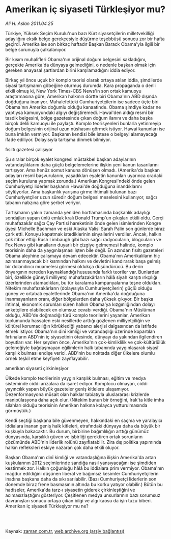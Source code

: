 # Amerikan iç siyaseti Türkleşiyor mu?

*Ali H. Aslan 2011.04.25*

<td class="columnist-detail">
<p>Türkiye, Yüksek Seçim Kurulu'nun bazı Kürt siyasetçilerin milletvekilliği adaylığını eksik belge gerekçesiyle düşürme teşebbüsü sonucu zor bir hafta geçirdi. Amerika ise son birkaç haftadır Başkan Barack Obama'yla ilgili bir belge sorunuyla çalkalanıyor.</p>
<p>
<div id="haberMetinDiv">
<p>Bir kısım muhalifleri Obama'nın orijinal doğum belgesini sakladığını, gerçekte Amerika'da dünyaya gelmediğini, o nedenle başkan olmak için gereken anayasal şartlardan birini karşılamadığını iddia ediyor.
<p>Birkaç yıl önce uçuk bir komplo teorisi olarak ortaya atılan iddia, şimdilerde siyasî tartışmanın göbeğine oturmuş durumda. Kara propaganda o denli etkili olmuş ki, New York Times-CBS News'in son ortak kamuoyu araştırmasına göre, Amerikan halkının dörtte biri Obama'nın ABD dışında doğduğuna inanıyor. Muhalefetteki Cumhuriyetçilerin ise sadece üçte biri Obama'nın Amerika doğumlu olduğu kanaatinde. Obama şimdiye kadar ne yaptıysa kamuoyundaki algıyı değiştiremedi. Hawai'den aldığı resmî bir tasdik belgesini, bölge gazetesinde çıkan doğum ilanını ve daha başka birçok delili kamuoyu ile paylaştı. Komplo teorisyenleri bunlarla yetinmeyip doğum belgesinin orijinal uzun nüshasını görmek istiyor. Hawai kanunları ise buna imkân vermiyor. Başkanın kendisi bile istese o belgeyi alamayacağı ifade ediliyor. Dolayısıyla tartışma dinmek bilmiyor.
<p>fısıltı gazetesi çalışıyor 
<p>Şu sıralar birçok eyalet kongresi müstakbel başkan adaylarının vatandaşlıklarını daha güçlü belgelemelerine ilişkin yeni kanun tasarılarını tartışıyor. Ama henüz somut kanuna dönüşen olmadı. (Amerika'da başkan adayları resmî başvurularını, yaşadıkları eyaletin kanunları uyarınca oradaki seçim kuruluna yapmak zorunda.) Amerikan Kongresi'ndeki önde gelen Cumhuriyetçi liderler başkanın Hawai'de doğduğuna inandıklarını söylüyorlar. Ama başkanlık yarışına girme ihtimali bulunan bazı Cumhuriyetçiler uzun süredir doğum belgesi meselesini kullanıyor, sağcı tabanın nabzına göre şerbet veriyor.
<p>Tartışmanın yakın zamanda yeniden hortlamasında başkanlık adaylığı sondajları yapan ünlü emlak kralı Donald Trump'un çıkışları etkili oldu. Gerçi muhafazakâr sağcı Çay Partisi hareketinin önde gelen isimlerinden Kongre üyesi Michelle Bachman ve eski Alaska Valisi Sarah Palin son günlerde biraz çark etti. Konuyu kapatmak istediklerinin sinyallerini verdiler. Ancak, halkın çok itibar ettiği Rush Limbaugh gibi bazı sağcı radyocuların, blogcuların ve Fox News gibi kanalların duyarlı bir çizgiye gelmemesi halinde, komplo teorisinin daha da yaygınlaşması işten bile değil. En azından fısıltı gazeteleri Obama aleyhine çalışmaya devam edecektir. Obama'nın Amerikalıların hiç azımsanmayacak bir kısmından halkını ve devletini kandırarak başa gelmiş bir dolandırıcı muamelesi görmesi oldukça düşündürücü. Bu derin önyargının nereden kaynaklandığı hususunda farklı teoriler var. Bunlardan biri, özellikle güneyli milliyetçi muhafazakârların hâlâ siyah karşıtı ırkçılığı üzerlerinden atamadıkları, bu tür karalama kampanyalarına teşne oldukları. Nitekim muhafazakârların (dolayısıyla Cumhuriyetçilerin) güçlü olduğu güney ve ortabatı eyaletlerinde Obama'nın Amerika'da doğduğuna inanmayanların oranı, diğer bölgelerden daha yüksek çıkıyor. Bir başka ihtimal, ekonomik sorunları süren halkın Obama'ya kızgınlığından dolayı anketçilere olabilecek en olumsuz cevabı verdiği. Obama'nın Müslüman olduğu, ABD'de doğmadığı türü komplo teorilerini yayanlar, Amerikan toplumunda hassaten eski nesillerde arttığı gözlenen milliyetçiliğin ve kültürel korumacılığın körüklediği yabancı alerjisi dalgasından da istifade etmek istiyor. Obama'nın dinî kimliği ve vatandaşlığı üzerinde kopartılan fırtınaların ABD'nin iç siyasetinin ötesinde, dünyayı da yakından ilgilendiren boyutları var. Her şeyden önce, Amerika'nın çok-kimliklilik ve çok-kültürlülük geleneğiyle bağdaşmayan eğilimlerin halk tabanında yaygınlaşarak siyasî karşılık bulması endişe verici. ABD'nin bu noktada diğer ülkelere olumlu örnek teşkil etme keyfiyeti zayıflayabilir.
<p>amerikan siyaseti çirkinleşiyor
<p>Ülkede komplo teorilerinin yaygın karşılık bulması, eğitim ve medya sisteminde ciddi arızalara da işaret ediyor. Komplocu olmayan, ciddi yayıncılık yapan büyük gazeteler geniş kitlelere ulaşamıyor. Dezenformasyona müsait olan halklar tabiatıyla uluslararası krizlerde manipülasyona daha açık olur. (Nitekim bunun bir örneğini, Irak'ta kitle imha silahları olduğu teorisinin Amerikan halkına kolayca yutturulmasında görmüştük.)
<p>Kendi seçtiği başkana bile güvenmeyen, hakkındaki en saçma ve yaralayıcı iddialara inanan geniş halk kitleleri, etrafındaki dünyaya daha da büyük bir kuşkuyla bakacaktır. Bu durum, birbirine bağımlılığın arttığı günümüz dünyasında, karşılıklı güven ve işbirliği gerektiren ortak sorunların çözümünde ABD'nin liderlik rolünü zayıflatabilir. Zira dış politika yapımında halkın refleksleri eskiye nazaran çok daha etkili oluyor.
<p>Başkan Obama'nın dinî kimliği ve vatandaşlığına ilişkin Amerika'da artan kuşkularının 2012 seçimlerinde sandığa nasıl yansıyacağını ise şimdiden kestirmek zor. Halkın çoğunluğu hâlâ bu iddialara prim vermiyor. Obama'nın mağdur edildiğini düşünen liberal ve bağımsız kesimler Cumhuriyetçilerin inadına başkana daha da sıkı sarılabilir. (Bazı Cumhuriyetçi liderlerin son dönemde biraz frene basmasının altında bu korku yatıyor olabilir.) Bütün bu hadiseler, Amerika'da tarz-ı siyasetin giderek çirkinleştiğini ve acımasızlaştığını gösteriyor. Çeşitlenen medya unsurlarının bazı sorumsuz davranışları sonucu ortaya çıkan bilgi ve algı kaosu da işin tuzu biberi. Amerikan iç siyaseti Türkleşiyor mu ne? </p></p></p></p></p></p></p></p></p></div>
</p>


<p><br>
		 </br></p></td>

Kaynak: [zaman.com.tr](http://zaman.com.tr/yazar.do?yazino=1125831), [web.archive.org (arşiv bağlantısı)](http://web.archive.org/web/20110728135750/http://www.zaman.com.tr:80/yazar.do?yazino=1125831)
